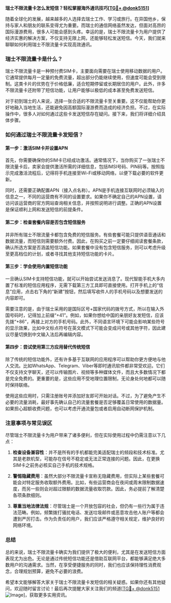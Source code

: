 **瑞士不限流量卡怎么发短信？轻松掌握海外通讯技巧[[TG💪+ @donk5151](https://t.me/s/donk5151)]**

随着全球化的发展，越来越多的人选择去瑞士工作、学习或旅行。在异国他乡，保持与家人和朋友的联系变得尤为重要。而瑞士的通信网络虽然发达，但面对高昂的国际漫游费用，很多人可能会感到头疼。幸运的是，瑞士不限流量卡为用户提供了经济实惠的解决方案，不仅支持无限上网，还能够轻松发送短信。今天，我们就来聊聊如何利用瑞士不限流量卡实现高效通讯。

### 瑞士不限流量卡是什么？

瑞士不限流量卡是一种预付费SIM卡，主要面向需要在瑞士使用移动数据的用户。它通常提供每月一定量的免费流量，超出部分仍能继续使用，但速度可能会受到限制。这类卡片的优势在于价格低廉，适合短期停留或长期居住的用户。此外，许多不限流量卡还附带了短信功能，让用户能够以极低的成本甚至免费发送短信。

对于初到瑞士的人来说，选择一张合适的不限流量卡至关重要。这不仅能帮助你更好地融入当地生活，还能避免因高额国际漫游费而造成的经济负担。不过，在实际操作中，很多人对如何通过这些卡发送短信存在疑问。接下来，我们将详细介绍具体步骤。

### 如何通过瑞士不限流量卡发短信？

#### 第一步：激活SIM卡并设置APN

首先，你需要确保你的SIM卡已经成功激活。通常情况下，当你购买了一张瑞士不限流量卡后，卖家会提供激活所需的详细信息，包括IMSI号码、PIN码等。按照指示完成激活流程后，记得将手机连接至Wi-Fi或移动网络，以便下载必要的软件更新。

同时，还需要正确配置APN（接入点名称）。APN是手机连接互联网时必须输入的信息之一，不同的运营商有不同的设置要求。如果你不确定自己的APN设置，请访问该运营商的官方网站查询相关信息，并按照说明进行调整。正确的APN设置是保证顺利上网和发送短信的前提条件。

#### 第二步：检查套餐内容是否包含短信服务

并非所有瑞士不限流量卡都包含免费的短信服务。有些套餐可能只提供语音通话和数据流量，而短信则需要额外付费。因此，在购买之前一定要仔细阅读套餐条款，确认所选方案是否涵盖短信功能。如果套餐中没有包含短信服务，则可以考虑升级至更高档位的计划，或者寻找其他支持短信功能的卡片。

#### 第三步：学会使用内置短信功能

一旦确认SIM卡支持短信功能，就可以开始尝试发送消息了。现代智能手机大多内置了标准的短信应用程序，无需下载第三方工具即可直接使用。打开手机上的“信息”应用，点击右下角的“新建”按钮，然后填写收件人的手机号码以及想要发送的内容即可。

需要注意的是，由于瑞士采用的是国际区号+国家代码的拨号方式，所以在输入外国号码时，记得加上前缀“+41”。例如，如果你想给中国的亲朋好友发短信，应该先拨“+86”，再接上对方的手机号码。此外，不同语言环境下可能会影响某些符号的显示效果，比如中文标点符号在英文模式下可能会变成问号或其他字符，因此建议尽量切换到中文输入法后再编辑内容。

#### 第四步：尝试使用第三方应用替代传统短信

除了传统的短信功能外，还有许多基于互联网的应用程序可以帮助你更方便地与他人交流。比如WhatsApp、Telegram、Viber等即时通讯软件都非常受欢迎。它们不仅支持文字聊天，还可以传输图片、视频等多种媒体文件，而且大多数情况下都是完全免费的。更重要的是，这些应用不受地理位置限制，无论身处何地都可以随时保持联络。

使用这些应用时，只需注册账号并添加好友即可开始对话。不过，为了避免产生不必要的流量消耗，最好事先确认自己的流量套餐是否足够覆盖日常使用的数据量。如果担心超额收费问题，也可以考虑开通流量包或者启用自动断网保护机制。

### 注意事项与常见误区

尽管瑞士不限流量卡为用户带来了诸多便利，但在实际使用过程中仍需注意以下几点：

1. **检查设备兼容性**：并不是所有的手机都能完美适配瑞士的频段和技术标准。尤其是老款机型，可能存在信号不稳定或无法正常连接的问题。因此，在更换SIM卡之前务必核实自己手机的技术规格。
   
2. **警惕隐藏费用**：虽然大部分不限流量卡宣称无隐藏费用，但实际上某些套餐可能会对特定服务收取额外费用。比如，有些运营商会在夜间或周末限制数据速度，而另一些则会对超过限额的数据流量收取罚款。因此，务必提前了解清楚各项条款细则。

3. **尊重当地法律法规**：尽管瑞士是一个开放包容的社会，但仍有一些行为属于违法范畴。例如，频繁拨打骚扰电话、发送垃圾邮件或恶意攻击他人账户等都会遭到严厉打击。作为负责任的用户，我们应该严格遵守相关规定，维护良好的网络环境。

### 总结

总的来说，瑞士不限流量卡确实为我们提供了极大的便利，尤其是在发送短信方面表现尤为出色。无论是通过传统短信功能还是借助互联网平台，都能够满足绝大多数用户的沟通需求。当然，在享受便捷服务的同时，我们也应该保持理性消费观念，合理规划预算，避免不必要的浪费。

希望本文能够解答大家关于瑞士不限流量卡发短信的相关疑惑。如果你还有其他疑问，欢迎随时留言讨论！最后再次提醒大家关注我们的频道[[TG💪+ @donk5151](https://t.me/s/donk5151) ![Image](https://i.postimg.cc/rwNCRYN7/Snipaste-2025-04-30-17-27-05.png)]，获取更多实用资讯。
